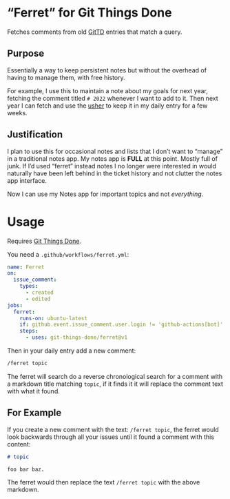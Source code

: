 # “Ferret” for Git Things Done

Fetches comments from old [GitTD][] entries that match a query.

[GitTD]: https://github.com/git-things-done

## Purpose

Essentially a way to keep persistent notes but without the overhead of having
to manage them, with free history.

For example, I use this to maintain a note about my goals for next year,
fetching the comment titled `# 2022` whenever I want to add to it. Then next
year I can fetch and use the [usher][] to keep it in my daily entry for a few
weeks.

[usher]: https://github.com/git-things-done/usher

## Justification

I plan to use this for occasional notes and lists that I don’t want to “manage”
in a traditional notes app. My notes app is **FULL** at this point. Mostly full
of junk. If I’d used “ferret” instead notes I no longer were interested in would
naturally have been left behind in the ticket history and not clutter the notes
app interface.

Now I can use my Notes app for important topics and not *everything*.

# Usage

Requires [Git Things Done][GitTD].

You need a `.github/workflows/ferret.yml`:

```yaml
name: Ferret
on:
  issue_comment:
    types:
      - created
      - edited
jobs:
  ferret:
    runs-on: ubuntu-latest
    if: github.event.issue_comment.user.login != 'github-actions[bot]'
    steps:
      - uses: git-things-done/ferret@v1
```

Then in your daily entry add a new comment:

```markdown
/ferret topic
```

The ferret will search do a reverse chronological search for a comment with a
markdown title matching `topic`, if it finds it it will replace the comment
text with what it found.

## For Example

If you create a new comment with the text: `/ferret topic`, the ferret would
look backwards through all your issues until it found a comment with this
content:

```markdown
# topic

foo bar baz.
```

The ferret would then replace the text `/ferret topic` with the above markdown.

[GitTD]: https://github.com/git-things-done
